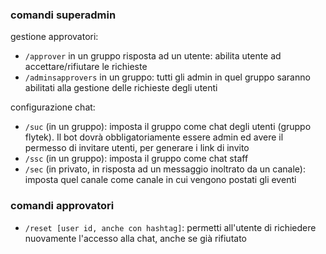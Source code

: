 ### comandi superadmin
gestione approvatori:  
- `/approver` in un gruppo risposta ad un utente: abilita utente ad accettare/rifiutare le richieste
- `/adminsapprovers` in un gruppo: tutti gli admin in quel gruppo saranno abilitati alla gestione delle richieste degli utenti

configurazione chat:  
- `/suc` (in un gruppo): imposta il gruppo come chat degli utenti (gruppo flytek). Il bot dovrà obbligatoriamente essere admin ed avere il permesso di invitare utenti, per generare i link di invito
- `/ssc` (in un gruppo): imposta il gruppo come chat staff
- `/sec` (in privato, in risposta ad un messaggio inoltrato da un canale): imposta quel canale come canale in cui vengono postati gli eventi

### comandi approvatori
- `/reset [user id, anche con hashtag]`: permetti all'utente di richiedere nuovamente l'accesso alla chat, anche se già rifiutato
